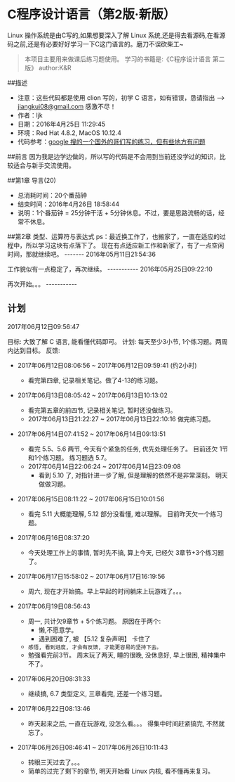 # C程序设计语言（第2版·新版）

Linux 操作系统是由C写的,如果想要深入了解 Linux 系统,还是得去看源码,在看源码之前,还是有必要好好学习一下C这门语言的。磨刀不误砍柴工~

>本项目主要用来做课后练习题使用。
>学习的书籍是:《C程序设计语言 第二版》 author:K&R

##描述
- 注意：这些代码都是使用 clion 写的，初学 C 语言，如有错误，恳请指出 --> [jiangkui08@gmail.com](mailto:jiangkui08@gmail.com) 感激不尽！
- 作者：ljk
- 日期：2016年4月25日 11:29:45
- 环境：Red Hat 4.8.2, MacOS 10.12.4
- 代码参考：[google 搜的一个国外的哥们写的练习，但有些地方有问题](http://www.eng.uerj.br/%7Efariasol/disciplinas/LABPROG/C_language/Kernighan_and_Ritchie/solved-exercises/solved-exercises.html/index.html)

##前言
因为我是边学边做的，所以写的代码是不会用到当前还没学过的知识，比较适合与新手交流使用。

##第1章 导言(20)
- 总消耗时间：20个番茄钟 
- 结束时间：2016年4月26日 18:58:44 
- 说明：1个番茄钟 = 25分钟干活 + 5分钟休息。不过，要是思路流畅的话，经常不休息。

##第2章 类型、运算符与表达式
ps：最近换工作了，也搬家了，一直在适应的过程中，所以学习这块有点落下了。 现在有点适应新工作和新家了，有了一点空闲时间，那就继续吧。                    -------  2016年05月11日21:54:36

工作貌似有一点稳定了，再次继续。 ----------- 2016年05月25日09:22:10

再次开始。。。 -----------

## 计划
2017年06月12日09:56:47

目标: 大致了解 C 语言, 能看懂代码即可。
计划: 每天至少3小节, 1个练习题。两周内达到目标。
反馈:
- 2017年06月12日08:06:56 ~ 2017年06月12日09:59:41 (约2小时)
    - 看完第四章, 记录相关笔记。做了4-13的练习题。
- 2017年06月13日08:05:42 ~ 2017年06月13日10:13:02
    - 看完第五章的前四节, 记录相关笔记, 暂时还没做练习。
    - 2017年06月13日21:22:27 ~ 2017年06月13日22:10:16 做完练习题。
- 2017年06月14日07:41:52 ~ 2017年06月14日09:13:51
    - 看完 5.5、5.6 两节, 今天有个紧急的任务, 优先处理任务了。 目前还欠 1节和1个练习题。 练习题选 5.7。
    - 2017年06月14日22:06:24 ~ 2017年06月14日23:09:08
        - 看到 5.10 了, 对指针进一步了解, 但是理解的依然不是非常深刻。 明天做做习题。
- 2017年06月15日08:11:22 ~ 2017年06月15日10:01:56
    - 看完 5.11 大概能理解, 5.12 部分没看懂, 难以理解。 目前昨天欠一个练习题。
- 2017年06月16日08:37:20
    - 今天处理工作上的事情, 暂时先不搞, 算上今天, 已经欠 3章节+3个练习题了。
- 2017年06月17日15:58:02 ~ 2017年06月17日16:19:56
    - 周六, 现在才开始搞。早上早起的时间躺床上玩游戏了。。。
- 2017年06月19日08:56:43
    - 周一, 共计欠9章节 + 5个练习题。 原因在于两个:
        - 懒,不愿意学。
        - 遇到困难了, 被 【5.12 复杂声明】 卡住了
    - `感悟, 看到进度, 才会有反馈, 才能更容易的坚持下去。`
    - 勉强看完前3节。 周末玩了两天, 睡的很晚, 没休息好, 早上很困, 精神集中不了。
- 2017年06月20日08:31:33
    - 继续搞, 6.7 类型定义, 三章看完, 还差一个练习题。

- 2017年06月22日08:13:46
    - 昨天起来之后, 一直在玩游戏, 没怎么看。。。 得集中时间赶紧搞完, 不然就忘了。
- 2017年06月26日08:46:41 ~ 2017年06月26日10:11:43
    - 转眼三天过去了。。。
    - 简单的过完了剩下的章节, 明天开始看 Linux 内核, 看不懂再来复习。

